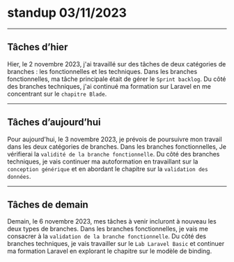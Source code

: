 # standup 03/11/2023

---

## Tâches d’hier

Hier, le 2 novembre 2023, j'ai travaillé sur des tâches de deux catégories de branches : les fonctionnelles et les techniques. Dans les branches fonctionnelles, ma tâche principale était de gérer le `Sprint backlog`. Du côté des branches techniques, j'ai continué ma formation sur Laravel en me concentrant sur le `chapitre Blade`.

---

## Tâches d’aujourd’hui

Pour aujourd'hui, le 3 novembre 2023, je prévois de poursuivre mon travail dans les deux catégories de branches. Dans les branches fonctionnelles, Je vérifierai la `validité de la branche fonctionnelle`. Du côté des branches techniques, je vais continuer ma autoformation en travaillant sur la `conception générique` et en abordant le chapitre sur la `validation des données`.

---

## Tâches de demain

Demain, le 6 novembre 2023, mes tâches à venir incluront à nouveau les deux types de branches. Dans les branches fonctionnelles, je vais me consacrer à la `validation de la branche fonctionnelle`. Du côté des branches techniques, je vais travailler sur le `Lab Laravel Basic` et continuer ma formation Laravel en explorant le chapitre sur le modèle de binding.
